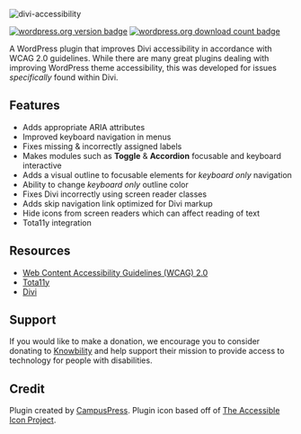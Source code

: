 ![divi-accessibility](https://cloud.githubusercontent.com/assets/6676674/26787287/72430f40-49d7-11e7-89ec-a5bf07eb0f97.png)

[![wordpress.org version badge](https://img.shields.io/wordpress/plugin/v/accessible-divi.svg)](https://wordpress.org/plugins/accessible-divi/) [![wordpress.org download count badge](https://img.shields.io/wordpress/plugin/dt/accessible-divi.svg)](https://wordpress.org/plugins/accessible-divi/)

A WordPress plugin that improves Divi accessibility in accordance with WCAG 2.0 guidelines. While there are many great plugins dealing with improving WordPress theme accessibility, this was developed for issues _specifically_ found within Divi.

## Features

+ Adds appropriate ARIA attributes
+ Improved keyboard navigation in menus
+ Fixes missing & incorrectly assigned labels
+ Makes modules such as __Toggle__ & __Accordion__ focusable and keyboard interactive
+ Adds a visual outline to focusable elements for _keyboard only_ navigation
+ Ability to change _keyboard only_ outline color
+ Fixes Divi incorrectly using screen reader classes
+ Adds skip navigation link optimized for Divi markup
+ Hide icons from screen readers which can affect reading of text
+ Tota11y integration

## Resources

+ [Web Content Accessibility Guidelines (WCAG) 2.0](https://www.w3.org/TR/WCAG20/)
+ [Tota11y](https://khan.github.io/tota11y/)
+ [Divi](https://www.elegantthemes.com/gallery/divi/)

## Support

If you would like to make a donation, we encourage you to consider donating to [Knowbility](https://knowbility.org/) and help support their mission to provide access to technology for people with disabilities.

## Credit

Plugin created by [CampusPress](https://campuspress.com). Plugin icon based off of [The Accessible Icon Project](http://accessibleicon.org/).
